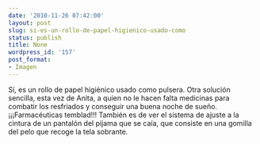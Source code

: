 ```yaml
---
date: '2010-11-26 07:42:00'
layout: post
slug: si-es-un-rollo-de-papel-higienico-usado-como
status: publish
title: None
wordpress_id: '157'
post_format:
- Imagen
---
```


Sí, es un rollo de papel higiénico usado como pulsera. Otra solución sencilla, esta vez de Anita, a quien no le hacen falta medicinas para combatir los resfriados y conseguir una buena noche de sueño. ¡¡¡Farmacéuticas temblad!!! También es de ver el sistema de ajuste a la cintura de un pantalón del pijama que se caía, que consiste en una gomilla del pelo que recoge la tela sobrante.
